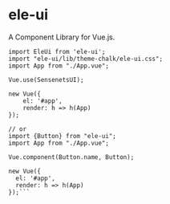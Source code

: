 # ele-ui
A Component Library for Vue.js.

```import Vue from 'vue';
import EleUi from 'ele-ui';
import "ele-ui/lib/theme-chalk/ele-ui.css";
import App from "./App.vue";
 
Vue.use(SensenetsUI);
 
new Vue({
    el: '#app',
    render: h => h(App)
});

// or
import {Button} from "ele-ui";
import App from "./App.vue";
 
Vue.component(Button.name, Button);
 
new Vue({
  el: '#app',
  render: h => h(App)
});```
